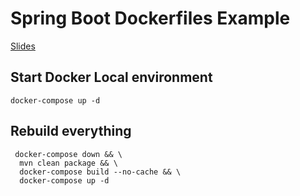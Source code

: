 # Spring Boot Dockerfiles Example

[Slides](https://fllaca.github.io/spring-boot-docker-example/)

## Start Docker Local environment

```
docker-compose up -d
```

## Rebuild everything

```
 docker-compose down && \
  mvn clean package && \
  docker-compose build --no-cache && \
  docker-compose up -d
```
